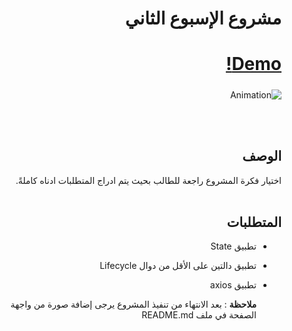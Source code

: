 
<div dir="rtl">
  
 # مشروع الإسبوع الثاني 
 #  [Demo!](https://menu-demo-20.herokuapp.com/)
  #####
  ![Animation](https://user-images.githubusercontent.com/82495629/126670302-583d2a0b-183b-4c1a-b6d8-b629682e75fe.gif)

  
  <br/>
  <br/>
  
  ## الوصف
اختيار فكرة المشروع راجعة للطالب بحيث يتم ادراج المتطلبات ادناه كاملةً. 
<br>
<br>

##  المتطلبات 
- تطبيق State
- تطبيق دالتين على الأقل من دوال Lifecycle
- تطبيق axios

  
   **ملاحظة** :
  بعد الانتهاء من تنفيذ المشروع يرجى إضافة صورة من واجهة الصفحة في ملف README.md

  </div>
